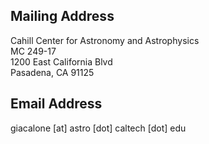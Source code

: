 Mailing Address
---------------
Cahill Center for Astronomy and Astrophysics\
MC 249-17\
1200 East California Blvd\
Pasadena, CA 91125


Email Address
-------------
giacalone [at] astro [dot] caltech [dot] edu

